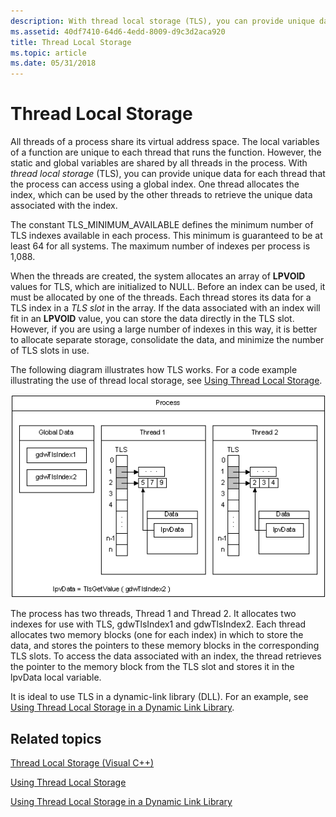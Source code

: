 ```yaml
---
description: With thread local storage (TLS), you can provide unique data for each thread that the process can access using a global index. One thread allocates the index, which can be used by the other threads to retrieve the unique data associated with the index.
ms.assetid: 40df7410-64d6-4edd-8009-d9c3d2aca920
title: Thread Local Storage
ms.topic: article
ms.date: 05/31/2018
---
```


# Thread Local Storage

All threads of a process share its virtual address space. The local variables of a function are unique to each thread that runs the function. However, the static and global variables are shared by all threads in the process. With *thread local storage* (TLS), you can provide unique data for each thread that the process can access using a global index. One thread allocates the index, which can be used by the other threads to retrieve the unique data associated with the index.

The constant TLS\_MINIMUM\_AVAILABLE defines the minimum number of TLS indexes available in each process. This minimum is guaranteed to be at least 64 for all systems. The maximum number of indexes per process is 1,088.

When the threads are created, the system allocates an array of **LPVOID** values for TLS, which are initialized to NULL. Before an index can be used, it must be allocated by one of the threads. Each thread stores its data for a TLS index in a *TLS slot* in the array. If the data associated with an index will fit in an **LPVOID** value, you can store the data directly in the TLS slot. However, if you are using a large number of indexes in this way, it is better to allocate separate storage, consolidate the data, and minimize the number of TLS slots in use.

The following diagram illustrates how TLS works. For a code example illustrating the use of thread local storage, see [Using Thread Local Storage](using-thread-local-storage.md).

![Diagram that shows how the T L S process works.](images/tls.png)

The process has two threads, Thread 1 and Thread 2. It allocates two indexes for use with TLS, gdwTlsIndex1 and gdwTlsIndex2. Each thread allocates two memory blocks (one for each index) in which to store the data, and stores the pointers to these memory blocks in the corresponding TLS slots. To access the data associated with an index, the thread retrieves the pointer to the memory block from the TLS slot and stores it in the lpvData local variable.

It is ideal to use TLS in a dynamic-link library (DLL). For an example, see [Using Thread Local Storage in a Dynamic Link Library](../dlls/using-thread-local-storage-in-a-dynamic-link-library.md).

## Related topics

<dl> <dt>

[Thread Local Storage (Visual C++)](/cpp/parallel/thread-local-storage-tls)
</dt> <dt>

[Using Thread Local Storage](using-thread-local-storage.md)
</dt> <dt>

[Using Thread Local Storage in a Dynamic Link Library](../dlls/using-thread-local-storage-in-a-dynamic-link-library.md)
</dt> </dl>

 

 

